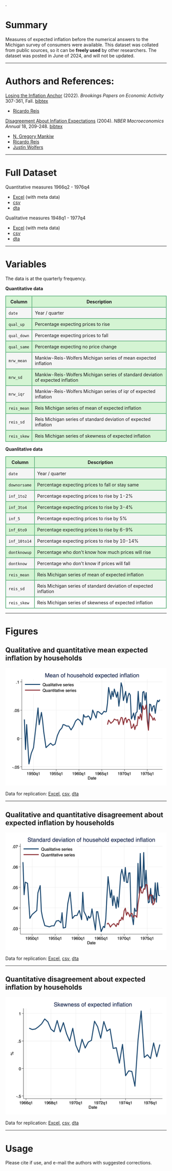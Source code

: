 .
# Summary
Measures of expected inflation before the numerical answers to the Michigan survey of consumers were available. This dataset was collated from public sources, so it can be **freely used** by other researchers. The dataset was posted in June of 2024, and will not be updated.

---

# Authors and References:
[Losing the Inflation Anchor](https://personal.lse.ac.uk/reisr/papers/22-loseanchor.pdf) (2022). *Brookings Papers on Economic Activity* 307-361, Fall.
[bibtex](https://personal.lse.ac.uk/reisr/papers/22-loseanchor-bib.bib)
- [Ricardo Reis](https://www.r2rsquared.com/)

[Disagreement About Inflation Expectations](https://personal.lse.ac.uk/reisr/papers/04-disagree.pdf) (2004). *NBER Macroeconomics Annual* 18, 209-248.
[bibtex](https://personal.lse.ac.uk/reisr/papers/04-FPRdisagree-bib.bib)
- [N. Gregory Mankiw](https://scholar.harvard.edu/mankiw/home)
- [Ricardo Reis](https://www.r2rsquared.com/)
- [Justin Wolfers](https://fordschool.umich.edu/faculty/justin-wolfers)

---

# Full Dataset
Quantitative measures 1966q2 - 1976q4
- [Excel](MSCquant.xlsx) (with meta data)
- [csv](MSCquant.csv)
- [dta](MSCquant.dta)

Qualitative measures 1948q1 - 1977q4
- [Excel](MSCqual.xlsx) (with meta data)
- [csv](MSCqual.csv)
- [dta](MSCqual.dta)

---

# Variables
The data is at the quarterly frequency.

**Quantitative data**
<table>
  <tr style="background-color: #d4f4d3;">
    <th style="border: 2px solid #68b684; padding: 8px;">Column</th>
    <th style="border: 2px solid #68b684; padding: 8px;">Description</th>
  </tr>
  <tr style="background-color: #f5f5f5;">
    <td style="border: 2px solid #68b684; padding: 8px;"><code>date</code></td>
    <td style="border: 2px solid #68b684; padding: 8px;">Year / quarter</td>
  </tr>
  <tr style="background-color: #d4f4d3;">
    <td style="border: 2px solid #68b684; padding: 8px;"><code>qual_up</code></td>
    <td style="border: 2px solid #68b684; padding: 8px;">Percentage expecting prices to rise</td>
  </tr>
  <tr style="background-color: #f5f5f5;">
    <td style="border: 2px solid #68b684; padding: 8px;"><code>qual_down</code></td>
    <td style="border: 2px solid #68b684; padding: 8px;">Percentage expecting prices to fall</td>
  </tr>
  <tr style="background-color: #d4f4d3;">
    <td style="border: 2px solid #68b684; padding: 8px;"><code>qual_same</code></td>
    <td style="border: 2px solid #68b684; padding: 8px;">Percentage expecting no price change</td>
  </tr>
  <tr style="background-color: #f5f5f5;">
    <td style="border: 2px solid #68b684; padding: 8px;"><code>mrw_mean</code></td>
    <td style="border: 2px solid #68b684; padding: 8px;">Mankiw-Reis-Wolfers Michigan series of mean expected inflation</td>
  </tr>
  <tr style="background-color: #d4f4d3;">
    <td style="border: 2px solid #68b684; padding: 8px;"><code>mrw_sd</code></td>
    <td style="border: 2px solid #68b684; padding: 8px;">Mankiw-Reis-Wolfers Michigan series of standard deviation of expected inflation</td>
  </tr>
  <tr style="background-color: #f5f5f5;">
    <td style="border: 2px solid #68b684; padding: 8px;"><code>mrw_iqr</code></td>
    <td style="border: 2px solid #68b684; padding: 8px;">Mankiw-Reis-Wolfers Michigan series of iqr of expected inflation</td>
  </tr>
  <tr style="background-color: #d4f4d3;">
    <td style="border: 2px solid #68b684; padding: 8px;"><code>reis_mean</code></td>
    <td style="border: 2px solid #68b684; padding: 8px;">Reis Michigan series of mean of expected inflation</td>
  </tr>
  <tr style="background-color: #f5f5f5;">
    <td style="border: 2px solid #68b684; padding: 8px;"><code>reis_sd</code></td>
    <td style="border: 2px solid #68b684; padding: 8px;">Reis Michigan series of standard deviation of expected inflation</td>
  </tr>
  <tr style="background-color: #d4f4d3;">
    <td style="border: 2px solid #68b684; padding: 8px;"><code>reis_skew</code></td>
    <td style="border: 2px solid #68b684; padding: 8px;">Reis Michigan series of skewness of expected inflation</td>
  </tr>
</table>

**Quanlitative data**
<table>
  <tr style="background-color: #d4f4d3;">
    <th style="border: 2px solid #68b684; padding: 8px;">Column</th>
    <th style="border: 2px solid #68b684; padding: 8px;">Description</th>
  </tr>
  <tr style="background-color: #f5f5f5;">
    <td style="border: 2px solid #68b684; padding: 8px;"><code>date</code></td>
    <td style="border: 2px solid #68b684; padding: 8px;">Year / quarter</td>
  </tr>
  <tr style="background-color: #d4f4d3;">
    <td style="border: 2px solid #68b684; padding: 8px;"><code>downorsame</code></td>
    <td style="border: 2px solid #68b684; padding: 8px;">Percentage expecting prices to fall or stay same</td>
  </tr>
  <tr style="background-color: #f5f5f5;">
    <td style="border: 2px solid #68b684; padding: 8px;"><code>inf_1to2</code></td>
    <td style="border: 2px solid #68b684; padding: 8px;">Percentage expecting prices to rise by 1-2%</td>
  </tr>
  <tr style="background-color: #d4f4d3;">
    <td style="border: 2px solid #68b684; padding: 8px;"><code>inf_3to4</code></td>
    <td style="border: 2px solid #68b684; padding: 8px;">Percentage expecting prices to rise by 3-4%</td>
  </tr>
  <tr style="background-color: #f5f5f5;">
    <td style="border: 2px solid #68b684; padding: 8px;"><code>inf_5</code></td>
    <td style="border: 2px solid #68b684; padding: 8px;">Percentage expecting prices to rise by 5%</td>
  </tr>
  <tr style="background-color: #d4f4d3;">
    <td style="border: 2px solid #68b684; padding: 8px;"><code>inf_6to9</code></td>
    <td style="border: 2px solid #68b684; padding: 8px;">Percentage expecting prices to rise by 6-9%</td>
  </tr>
  <tr style="background-color: #f5f5f5;">
    <td style="border: 2px solid #68b684; padding: 8px;"><code>inf_10to14</code></td>
    <td style="border: 2px solid #68b684; padding: 8px;">Percentage expecting prices to rise by 10-14%</td>
  </tr>
  <tr style="background-color: #d4f4d3;">
    <td style="border: 2px solid #68b684; padding: 8px;"><code>dontknowup</code></td>
    <td style="border: 2px solid #68b684; padding: 8px;">Percentage who don't know how much prices will rise</td>
  </tr>
  <tr style="background-color: #f5f5f5;">
    <td style="border: 2px solid #68b684; padding: 8px;"><code>dontknow</code></td>
    <td style="border: 2px solid #68b684; padding: 8px;">Percentage who don't know if prices will fall</td>
  </tr>
  <tr style="background-color: #d4f4d3;">
    <td style="border: 2px solid #68b684; padding: 8px;"><code>reis_mean</code></td>
    <td style="border: 2px solid #68b684; padding: 8px;">Reis Michigan series of mean of expected inflation</td>
  </tr>
  <tr style="background-color: #f5f5f5;">
    <td style="border: 2px solid #68b684; padding: 8px;"><code>reis_sd</code></td>
    <td style="border: 2px solid #68b684; padding: 8px;">Reis Michigan series of standard deviation of expected inflation</td>
  </tr>
  <tr style="background-color: #fd4f4d3;">
    <td style="border: 2px solid #68b684; padding: 8px;"><code>reis_skew</code></td>
    <td style="border: 2px solid #68b684; padding: 8px;">Reis Michigan series of skewness of expected inflation</td>
  </tr>
</table>

---

# Figures

## Qualitative and quantitative mean expected inflation by households
![Description of the image](mrw_mean.png)

Data for replication: [Excel](mrw_mean.xls), [csv](mrw_mean.csv), [dta](mrw_mean.dta) 

---

## Qualitative and quantitative disagreement about expected inflation by households
![Description of the image](mrw_sd.png)

Data for replication: [Excel](mrw_sd.xls), [csv](mrw_sd.csv), [dta](mrw_sd.dta) 

---

## Quantitative disagreement about expected inflation by households
![Description of the image](reis_skew.png)

Data for replication: [Excel](reis_skew.xls), [csv](reis_skew.csv), [dta](reis_skew.dta) 

---

# Usage
Please cite if use, and e-mail the authors with suggested corrections.


